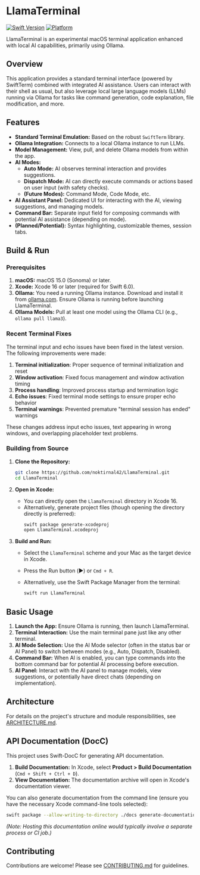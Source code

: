 # LlamaTerminal

[![Swift Version](https://img.shields.io/badge/Swift-6.0-orange.svg)](https://swift.org)
[![Platform](https://img.shields.io/badge/platform-macOS%2015.0%2B-lightgrey.svg)](https://developer.apple.com/macOS)

LlamaTerminal is an experimental macOS terminal application enhanced with local AI capabilities, primarily using Ollama.

## Overview

This application provides a standard terminal interface (powered by SwiftTerm) combined with integrated AI assistance. Users can interact with their shell as usual, but also leverage local large language models (LLMs) running via Ollama for tasks like command generation, code explanation, file modification, and more.

## Features

*   **Standard Terminal Emulation:** Based on the robust `SwiftTerm` library.
*   **Ollama Integration:** Connects to a local Ollama instance to run LLMs.
*   **Model Management:** View, pull, and delete Ollama models from within the app.
*   **AI Modes:**
    *   **Auto Mode:** AI observes terminal interaction and provides suggestions.
    *   **Dispatch Mode:** AI can directly execute commands or actions based on user input (with safety checks).
    *   **(Future Modes):** Command Mode, Code Mode, etc.
*   **AI Assistant Panel:** Dedicated UI for interacting with the AI, viewing suggestions, and managing models.
*   **Command Bar:** Separate input field for composing commands with potential AI assistance (depending on mode).
*   **(Planned/Potential):** Syntax highlighting, customizable themes, session tabs.

## Build & Run

### Prerequisites

1.  **macOS:** macOS 15.0 (Sonoma) or later.
2.  **Xcode:** Xcode 16 or later (required for Swift 6.0).
3.  **Ollama:** You need a running Ollama instance. Download and install it from [ollama.com](https://ollama.com/). Ensure Ollama is running before launching LlamaTerminal.
4.  **Ollama Models:** Pull at least one model using the Ollama CLI (e.g., `ollama pull llama3`).

### Recent Terminal Fixes

The terminal input and echo issues have been fixed in the latest version. The following improvements were made:

1. **Terminal initialization**: Proper sequence of terminal initialization and reset
2. **Window activation**: Fixed focus management and window activation timing
3. **Process handling**: Improved process startup and termination logic
4. **Echo issues**: Fixed terminal mode settings to ensure proper echo behavior
5. **Terminal warnings**: Prevented premature "terminal session has ended" warnings

These changes address input echo issues, text appearing in wrong windows, and overlapping placeholder text problems.

### Building from Source

1.  **Clone the Repository:**
    ```bash
    git clone https://github.com/noktirnal42/LlamaTerminal.git
    cd LlamaTerminal
    ```

2.  **Open in Xcode:**
    *   You can directly open the `LlamaTerminal` directory in Xcode 16.
    *   Alternatively, generate project files (though opening the directory directly is preferred):
        ```bash
        swift package generate-xcodeproj
        open LlamaTerminal.xcodeproj
        ```

3.  **Build and Run:**
    *   Select the `LlamaTerminal` scheme and your Mac as the target device in Xcode.
    *   Press the Run button (▶︎) or `Cmd + R`.

    *   Alternatively, use the Swift Package Manager from the terminal:
        ```bash
        swift run LlamaTerminal
        ```

## Basic Usage

1.  **Launch the App:** Ensure Ollama is running, then launch LlamaTerminal.
2.  **Terminal Interaction:** Use the main terminal pane just like any other terminal.
3.  **AI Mode Selection:** Use the AI Mode selector (often in the status bar or AI Panel) to switch between modes (e.g., Auto, Dispatch, Disabled).
4.  **Command Bar:** When AI is enabled, you can type commands into the bottom command bar for potential AI processing before execution.
5.  **AI Panel:** Interact with the AI panel to manage models, view suggestions, or potentially have direct chats (depending on implementation).

## Architecture

For details on the project's structure and module responsibilities, see [ARCHITECTURE.md](ARCHITECTURE.md).

## API Documentation (DocC)

This project uses Swift-DocC for generating API documentation.

1.  **Build Documentation:** In Xcode, select **Product > Build Documentation** (`Cmd + Shift + Ctrl + D`).
2.  **View Documentation:** The documentation archive will open in Xcode's documentation viewer.

You can also generate documentation from the command line (ensure you have the necessary Xcode command-line tools selected):

```bash
swift package --allow-writing-to-directory ./docs generate-documentation --target TerminalCore --target AIIntegration --target SharedModels --target UIComponents --output-path ./docs
```

*(Note: Hosting this documentation online would typically involve a separate process or CI job.)*

## Contributing

Contributions are welcome! Please see [CONTRIBUTING.md](CONTRIBUTING.md) for guidelines.
